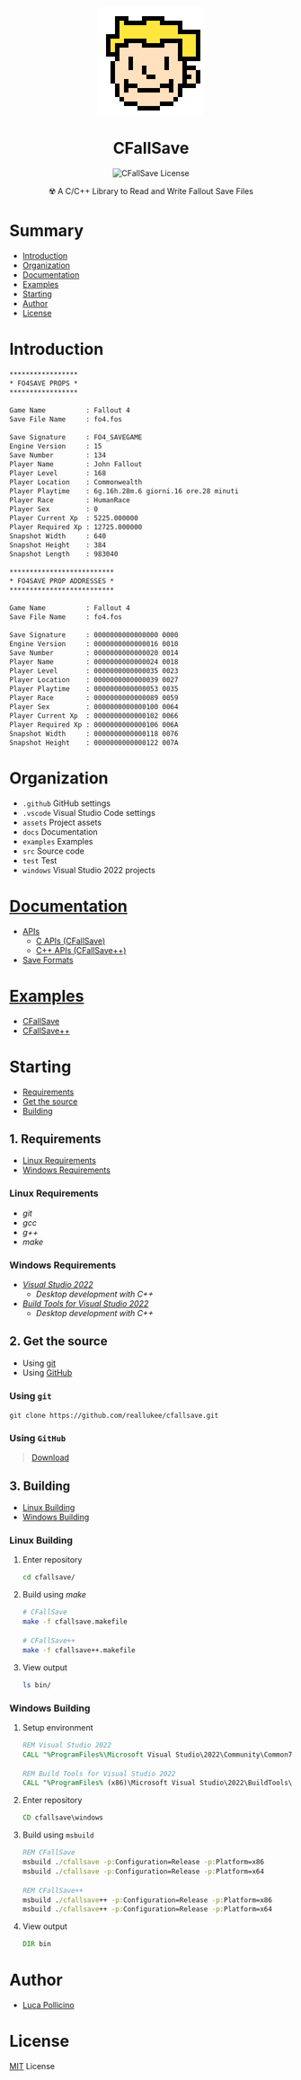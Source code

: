 <div align="center">

![Logo 192x192](./assets/logo_192x192.gif)

# CFallSave

![CFallSave License](https://img.shields.io/github/license/reallukee/cfallsave?style=flat&label=License)

☢️ A C/C++ Library to Read and Write Fallout Save Files

</div>



# Summary

* [Introduction](#introduction)
* [Organization](#organization)
* [Documentation](#documentation)
* [Examples](#examples)
* [Starting](#starting)
* [Author](#author)
* [License](#license)



# Introduction

```
*****************
* FO4SAVE PROPS *
*****************

Game Name          : Fallout 4
Save File Name     : fo4.fos

Save Signature     : FO4_SAVEGAME
Engine Version     : 15
Save Number        : 134
Player Name        : John Fallout
Player Level       : 168
Player Location    : Commonwealth
Player Playtime    : 6g.16h.28m.6 giorni.16 ore.28 minuti
Player Race        : HumanRace
Player Sex         : 0
Player Current Xp  : 5225.000000
Player Required Xp : 12725.000000
Snapshot Width     : 640
Snapshot Height    : 384
Snapshot Length    : 983040

**************************
* FO4SAVE PROP ADDRESSES *
**************************

Game Name          : Fallout 4
Save File Name     : fo4.fos

Save Signature     : 0000000000000000 0000
Engine Version     : 0000000000000016 0010
Save Number        : 0000000000000020 0014
Player Name        : 0000000000000024 0018
Player Level       : 0000000000000035 0023
Player Location    : 0000000000000039 0027
Player Playtime    : 0000000000000053 0035
Player Race        : 0000000000000089 0059
Player Sex         : 0000000000000100 0064
Player Current Xp  : 0000000000000102 0066
Player Required Xp : 0000000000000106 006A
Snapshot Width     : 0000000000000118 0076
Snapshot Height    : 0000000000000122 007A
```



# Organization

* `.github` GitHub settings
* `.vscode` Visual Studio Code settings
* `assets` Project assets
* `docs` Documentation
* `examples` Examples
* `src` Source code
* `test` Test
* `windows` Visual Studio 2022 projects



# [Documentation](./DOCS.md)

* [APIs](./DOCS.md#apis)
  * [C APIs (CFallSave)](./DOCS.md#c-apis-cfallsave)
  * [C++ APIs (CFallSave++)](./DOCS.md#c-apis-cfallsave-1)
* [Save Formats](./DOCS.md#save-formats)



# [Examples](./EXAMPLES.md)

* [CFallSave](./EXAMPLES.md#cfallsave)
* [CFallSave++](./EXAMPLES.md#cfallsave-1)



# Starting

* [Requirements](#1-requirements)
* [Get the source](#2-get-the-source)
* [Building](#3-building)



## 1. Requirements

- [Linux Requirements](#linux-requirements)
- [Windows Requirements](#windows-requirements)



### Linux Requirements

* *git*
* *gcc*
* *g++*
* *make*



### Windows Requirements

* [*Visual Studio 2022*]()
    * *Desktop development with C++*
* [*Build Tools for Visual Studio 2022*]()
    * *Desktop development with C++*



## 2. Get the source

* Using [git](#using-git)
* Using [GitHub](#using-github)



### Using `git`

```git
git clone https://github.com/reallukee/cfallsave.git
```



### Using `GitHub`

> [Download](https://github.com/reallukee/cfallsave/archive/refs/heads/main.zip)



## 3. Building

* [Linux Building](#linux-building)
* [Windows Building](#windows-building)



### Linux Building

1. Enter repository

    ```bash
    cd cfallsave/
    ```

2. Build using *make*

    ```bash
    # CFallSave
    make -f cfallsave.makefile

    # CFallSave++
    make -f cfallsave++.makefile
    ```

3. View output

    ```bash
    ls bin/
    ```



### Windows Building

1. Setup environment

    ```cmd
    REM Visual Studio 2022
    CALL "%ProgramFiles%\Microsoft Visual Studio\2022\Community\Common7\Tools\vsdevcmd"

    REM Build Tools for Visual Studio 2022
    CALL "%ProgramFiles% (x86)\Microsoft Visual Studio\2022\BuildTools\Common7\Tools\vsdevcmd"
    ```

2. Enter repository

    ```cmd
    CD cfallsave\windows
    ```

3. Build using `msbuild`

    ```cmd
    REM CFallSave
    msbuild ./cfallsave -p:Configuration=Release -p:Platform=x86
    msbuild ./cfallsave -p:Configuration=Release -p:Platform=x64

    REM CFallSave++
    msbuild ./cfallsave++ -p:Configuration=Release -p:Platform=x86
    msbuild ./cfallsave++ -p:Configuration=Release -p:Platform=x64
    ```

4. View output

    ```cmd
    DIR bin
    ```



# Author

* [Luca Pollicino](https://github.com/reallukee)



# License

[MIT](./LICENSE) License
